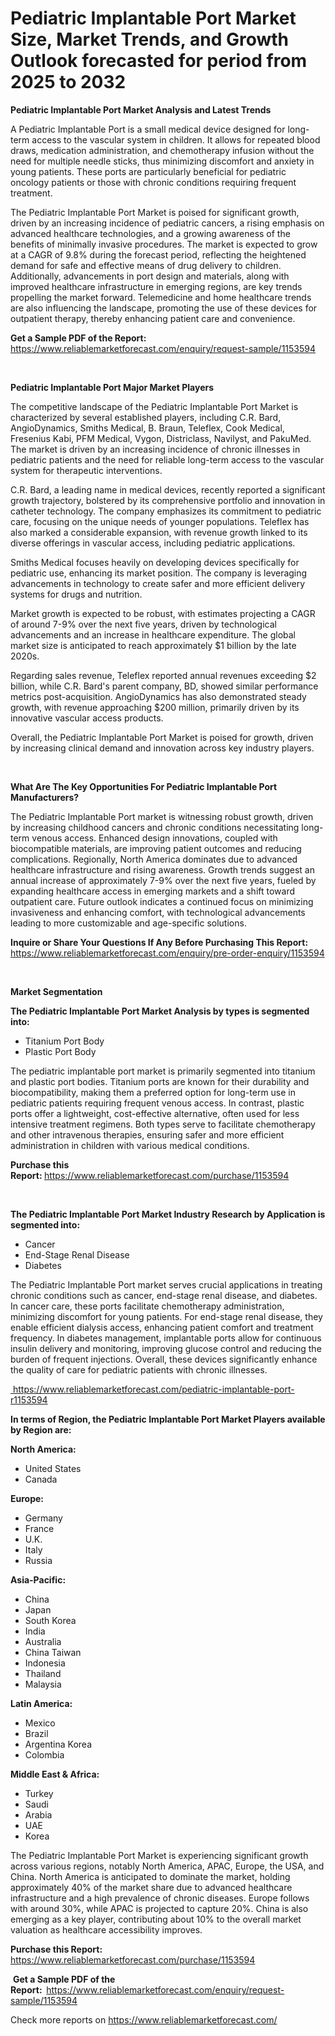 <p><h1>Pediatric Implantable Port Market Size, Market Trends, and Growth Outlook forecasted for period from 2025 to 2032</h1></p><p><strong>Pediatric Implantable Port Market Analysis and Latest Trends</strong></p>
<p><p>A Pediatric Implantable Port is a small medical device designed for long-term access to the vascular system in children. It allows for repeated blood draws, medication administration, and chemotherapy infusion without the need for multiple needle sticks, thus minimizing discomfort and anxiety in young patients. These ports are particularly beneficial for pediatric oncology patients or those with chronic conditions requiring frequent treatment.</p><p>The Pediatric Implantable Port Market is poised for significant growth, driven by an increasing incidence of pediatric cancers, a rising emphasis on advanced healthcare technologies, and a growing awareness of the benefits of minimally invasive procedures. The market is expected to grow at a CAGR of 9.8% during the forecast period, reflecting the heightened demand for safe and effective means of drug delivery to children. Additionally, advancements in port design and materials, along with improved healthcare infrastructure in emerging regions, are key trends propelling the market forward. Telemedicine and home healthcare trends are also influencing the landscape, promoting the use of these devices for outpatient therapy, thereby enhancing patient care and convenience.</p></p>
<p><strong>Get a Sample PDF of the Report:&nbsp;</strong> <a href="https://www.reliablemarketforecast.com/enquiry/request-sample/1153594?utm_campaign=2950&utm_medium=2&utm_source=Github&utm_content=ia&utm_term=22032025&utm_id=pediatric-implantable-port">https://www.reliablemarketforecast.com/enquiry/request-sample/1153594</a></p>
<p>&nbsp;</p>
<p><strong>Pediatric Implantable Port Major Market Players</strong></p>
<p><p>The competitive landscape of the Pediatric Implantable Port Market is characterized by several established players, including C.R. Bard, AngioDynamics, Smiths Medical, B. Braun, Teleflex, Cook Medical, Fresenius Kabi, PFM Medical, Vygon, Districlass, Navilyst, and PakuMed. The market is driven by an increasing incidence of chronic illnesses in pediatric patients and the need for reliable long-term access to the vascular system for therapeutic interventions.</p><p>C.R. Bard, a leading name in medical devices, recently reported a significant growth trajectory, bolstered by its comprehensive portfolio and innovation in catheter technology. The company emphasizes its commitment to pediatric care, focusing on the unique needs of younger populations. Teleflex has also marked a considerable expansion, with revenue growth linked to its diverse offerings in vascular access, including pediatric applications.</p><p>Smiths Medical focuses heavily on developing devices specifically for pediatric use, enhancing its market position. The company is leveraging advancements in technology to create safer and more efficient delivery systems for drugs and nutrition.</p><p>Market growth is expected to be robust, with estimates projecting a CAGR of around 7-9% over the next five years, driven by technological advancements and an increase in healthcare expenditure. The global market size is anticipated to reach approximately $1 billion by the late 2020s.</p><p>Regarding sales revenue, Teleflex reported annual revenues exceeding $2 billion, while C.R. Bard's parent company, BD, showed similar performance metrics post-acquisition. AngioDynamics has also demonstrated steady growth, with revenue approaching $200 million, primarily driven by its innovative vascular access products.</p><p>Overall, the Pediatric Implantable Port Market is poised for growth, driven by increasing clinical demand and innovation across key industry players.</p></p>
<p>&nbsp;</p>
<p><strong>What Are The Key Opportunities For Pediatric Implantable Port Manufacturers?</strong></p>
<p><p>The Pediatric Implantable Port market is witnessing robust growth, driven by increasing childhood cancers and chronic conditions necessitating long-term venous access. Enhanced design innovations, coupled with biocompatible materials, are improving patient outcomes and reducing complications. Regionally, North America dominates due to advanced healthcare infrastructure and rising awareness. Growth trends suggest an annual increase of approximately 7-9% over the next five years, fueled by expanding healthcare access in emerging markets and a shift toward outpatient care. Future outlook indicates a continued focus on minimizing invasiveness and enhancing comfort, with technological advancements leading to more customizable and age-specific solutions.</p></p>
<p><strong>Inquire or Share Your Questions If Any Before Purchasing This Report:</strong> <a href="https://www.reliablemarketforecast.com/enquiry/pre-order-enquiry/1153594?utm_campaign=2950&utm_medium=2&utm_source=Github&utm_content=ia&utm_term=22032025&utm_id=pediatric-implantable-port">https://www.reliablemarketforecast.com/enquiry/pre-order-enquiry/1153594</a></p>
<p>&nbsp;</p>
<p><strong>Market Segmentation</strong></p>
<p><strong>The Pediatric Implantable Port Market Analysis by types is segmented into:</strong></p>
<p><ul><li>Titanium Port Body</li><li>Plastic Port Body</li></ul></p>
<p><p>The pediatric implantable port market is primarily segmented into titanium and plastic port bodies. Titanium ports are known for their durability and biocompatibility, making them a preferred option for long-term use in pediatric patients requiring frequent venous access. In contrast, plastic ports offer a lightweight, cost-effective alternative, often used for less intensive treatment regimens. Both types serve to facilitate chemotherapy and other intravenous therapies, ensuring safer and more efficient administration in children with various medical conditions.</p></p>
<p><strong>Purchase this Report:&nbsp;</strong><a href="https://www.reliablemarketforecast.com/purchase/1153594?utm_campaign=2950&utm_medium=2&utm_source=Github&utm_content=ia&utm_term=22032025&utm_id=pediatric-implantable-port">https://www.reliablemarketforecast.com/purchase/1153594</a></p>
<p>&nbsp;</p>
<p><strong>The Pediatric Implantable Port Market Industry Research by Application is segmented into:</strong></p>
<p><ul><li>Cancer</li><li>End-Stage Renal Disease</li><li>Diabetes</li></ul></p>
<p><p>The Pediatric Implantable Port market serves crucial applications in treating chronic conditions such as cancer, end-stage renal disease, and diabetes. In cancer care, these ports facilitate chemotherapy administration, minimizing discomfort for young patients. For end-stage renal disease, they enable efficient dialysis access, enhancing patient comfort and treatment frequency. In diabetes management, implantable ports allow for continuous insulin delivery and monitoring, improving glucose control and reducing the burden of frequent injections. Overall, these devices significantly enhance the quality of care for pediatric patients with chronic illnesses.</p></p>
<p><a href="https://www.reliablemarketforecast.com/pediatric-implantable-port-r1153594?utm_campaign=2950&utm_medium=2&utm_source=Github&utm_content=ia&utm_term=22032025&utm_id=pediatric-implantable-port">&nbsp;https://www.reliablemarketforecast.com/pediatric-implantable-port-r1153594</a></p>
<p><strong>In terms of Region, the Pediatric Implantable Port Market Players available by Region are:</strong></p>
<p>
    <p> <strong> North America: </strong>
        <ul>
            <li>United States</li>
            <li>Canada</li>
        </ul>
        </p> 
    <p> <strong> Europe: </strong>
        <ul>
            <li>Germany</li>
            <li>France</li>
            <li>U.K.</li>
            <li>Italy</li>
            <li>Russia</li>
        </ul>
        </p> 
    <p> <strong> Asia-Pacific: </strong>
        <ul>
            <li>China</li>
            <li>Japan</li>
            <li>South Korea</li>
            <li>India</li>
            <li>Australia</li>
            <li>China Taiwan</li>
            <li>Indonesia</li>
            <li>Thailand</li>
            <li>Malaysia</li>
        </ul>
        </p> 
    <p> <strong> Latin America: </strong>
        <ul>
            <li>Mexico</li>
            <li>Brazil</li>
            <li>Argentina Korea</li>
            <li>Colombia</li>
        </ul>
        </p> 
    <p> <strong> Middle East & Africa: </strong>
        <ul>
            <li>Turkey</li>
            <li>Saudi</li>
            <li>Arabia</li>
            <li>UAE</li>
            <li>Korea</li>
        </ul>
    </p>
    </p>
<p><p>The Pediatric Implantable Port Market is experiencing significant growth across various regions, notably North America, APAC, Europe, the USA, and China. North America is anticipated to dominate the market, holding approximately 40% of the market share due to advanced healthcare infrastructure and a high prevalence of chronic diseases. Europe follows with around 30%, while APAC is projected to capture 20%. China is also emerging as a key player, contributing about 10% to the overall market valuation as healthcare accessibility improves.</p></p>
<p><strong>Purchase this Report: </strong><a href="https://www.reliablemarketforecast.com/purchase/1153594?utm_campaign=2950&utm_medium=2&utm_source=Github&utm_content=ia&utm_term=22032025&utm_id=pediatric-implantable-port">https://www.reliablemarketforecast.com/purchase/1153594</a></p>
<p>&nbsp;<strong>Get a Sample PDF of the Report:&nbsp;&nbsp;</strong><a href="https://www.reliablemarketforecast.com/enquiry/request-sample/1153594?utm_campaign=2950&utm_medium=2&utm_source=Github&utm_content=ia&utm_term=22032025&utm_id=pediatric-implantable-port">https://www.reliablemarketforecast.com/enquiry/request-sample/1153594</a></p>
<p><strong></strong></p>
<p>Check more reports on <a href="https://www.reliablemarketforecast.com/?utm_campaign=2950&utm_medium=2&utm_source=Github&utm_content=ia&utm_term=22032025&utm_id=pediatric-implantable-port">https://www.reliablemarketforecast.com/</a></p>